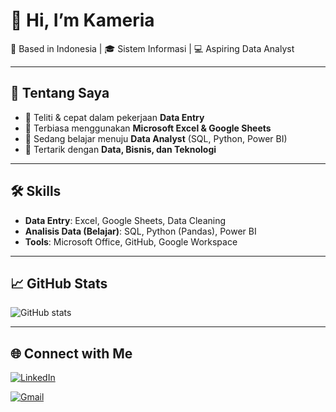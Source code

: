 # 👋 Hi, I’m Kameria
📍 Based in Indonesia | 🎓 Sistem Informasi | 💻 Aspiring Data Analyst  

---

## 🚀 Tentang Saya
- 🔹 Teliti & cepat dalam pekerjaan **Data Entry**  
- 🔹 Terbiasa menggunakan **Microsoft Excel & Google Sheets**  
- 🔹 Sedang belajar menuju **Data Analyst** (SQL, Python, Power BI)  
- 🔹 Tertarik dengan **Data, Bisnis, dan Teknologi**  

---

## 🛠️ Skills
- **Data Entry**: Excel, Google Sheets, Data Cleaning  
- **Analisis Data (Belajar)**: SQL, Python (Pandas), Power BI  
- **Tools**: Microsoft Office, GitHub, Google Workspace  

---
## 📈 GitHub Stats
![GitHub stats](https://github-readme-stats.vercel.app/api?username=kmria117&show_icons=true&theme=tokyonight)  

---

## 🌐 Connect with Me
[![LinkedIn](https://img.shields.io/badge/LinkedIn-blue?logo=linkedin&logoColor=white)](https://www.linkedin.com/in/kameria-kame-2b1750373/)  

[![Gmail](https://img.shields.io/badge/Email-red?logo=gmail&logoColor=white)](mailto:kameriakame0@gmail.com)  


<!--
**kmria117/kmria117** is a ✨ _special_ ✨ repository because its `README.md` (this file) appears on your GitHub profile.

Here are some ideas to get you started:

- 🔭 I’m currently working on ...
- 🌱 I’m currently learning ...
- 👯 I’m looking to collaborate on ...
- 🤔 I’m looking for help with ...
- 💬 Ask me about ...
- 📫 How to reach me: ...
- 😄 Pronouns: ...
- ⚡ Fun fact: ...
-->
